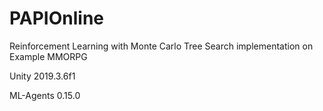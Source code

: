 # PAPIOnline
Reinforcement Learning with Monte Carlo Tree Search implementation on Example MMORPG

Unity 2019.3.6f1

ML-Agents 0.15.0
